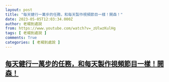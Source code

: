 ```yaml
---
layout: post
title: "每天健行一萬步的任務，和每天製作視頻節目一樣！開森！"
date: 2023-05-05T12:03:34.000Z
author: 老楊到處說
from: https://www.youtube.com/watch?v=_zUlwzKulHg
tags: [ 老楊到處說 ]
comments: True
categories: [ 老楊到處說 ]
---
```

<!--1683288214000-->
[每天健行一萬步的任務，和每天製作視頻節目一樣！開森！](https://www.youtube.com/watch?v=_zUlwzKulHg)
------

<div>

</div>
